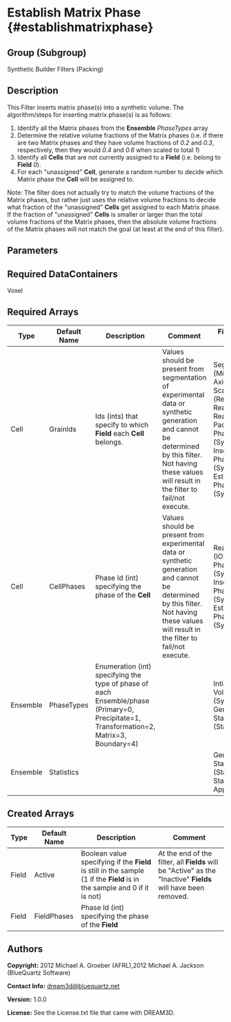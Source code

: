 Establish Matrix Phase {#establishmatrixphase}
======

## Group (Subgroup) ##
Synthetic Builder Filters (Packing)

## Description ##
This Filter inserts matrix phase(s) into a synthetic volume. The algorithm/steps for inserting matrix phase(s) is as follows:

1. Identify all the Matrix phases from the **Ensemble** *PhaseTypes* array
2. Determine the relative volume fractions of the Matrix phases (i.e. if there are two Matrix phases and they have volume fractions of *0.2* and *0.3*, respectively, then they would *0.4* and *0.6* when scaled to total *1*) 
3. Identify all **Cells** that are not currently assigned to a **Field** (i.e. belong to **Field** *0*).
4. For each "unassigned" **Cell**, generate a random number to decide which Matrix phase the **Cell** will be assigned to.  

Note: The filter does not actually try to match the volume fractions of the Matrix phases, but rather just uses the relative volume fractions to decide what fraction of the "unassigned"  **Cells** get assigned to each Matrix phase.  If the fraction of "unassigned"  **Cells** is smaller or larger than the total volume fractions of the Matrix phases, then the absolute volume fractions of the Matrix phases will not match the goal (at least at the end of this filter).

## Parameters ##

## Required DataContainers ##
Voxel

## Required Arrays ##

| Type | Default Name | Description | Comment | Filters Known to Create Data |
|------|--------------|-------------|---------|-----|
| Cell | GrainIds | Ids (ints) that specify to which **Field** each **Cell** belongs. | Values should be present from segmentation of experimental data or synthetic generation and cannot be determined by this filter. Not having these values will result in the filter to fail/not execute. | Segment Fields (Misorientation, C-Axis Misorientation, Scalar) (Reconstruction), Read Dx File (IO), Read Ph File (IO), Pack Primary Phases (SyntheticBuilding), Insert Precipitate Phases (SyntheticBuilding), Establish Matrix Phase (SyntheticBuilding) |
| Cell | CellPhases | Phase Id (int) specifying the phase of the **Cell** | Values should be present from experimental data or synthetic generation and cannot be determined by this filter. Not having these values will result in the filter to fail/not execute. | Read H5Ebsd File (IO), Pack Primary Phases (SyntheticBuilding), Insert Precipitate Phases (SyntheticBuilding), Establish Matrix Phase (SyntheticBuilding) |
| Ensemble | PhaseTypes | Enumeration (int) specifying the type of phase of each Ensemble/phase (Primary=0, Precipitate=1, Transformation=2, Matrix=3, Boundary=4) |  | Intialize Synthetic Volume (SyntheticBuilding), Generate Ensemble Statistics (Statistics) |
| Ensemble | Statistics |  |  | Generate Ensemble Statistics (Statistics), StatsGenerator Application |

## Created Arrays ##

| Type | Default Name | Description | Comment |
|------|--------------|-------------|---------|
| Field | Active | Boolean value specifying if the **Field** is still in the sample (1 if the **Field** is in the sample and 0 if it is not) | At the end of the filter, all **Fields** will be "Active" as the "Inactive" **Fields** will have been removed.  |
| Field | FieldPhases | Phase Id (int) specifying the phase of the **Field** |  |

## Authors ##

**Copyright:** 2012 Michael A. Groeber (AFRL),2012 Michael A. Jackson (BlueQuartz Software)

**Contact Info:** dream3d@bluequartz.net

**Version:** 1.0.0

**License:**  See the License.txt file that came with DREAM3D.



